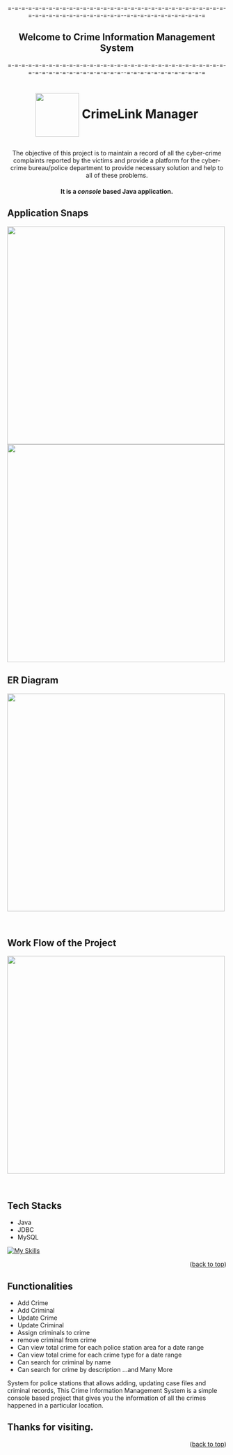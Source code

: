 <a name="readme-top"></a> 

<p  align="center" >=-=-=-=-=-=-=-=-=-=-=-=-=-=-=-=-=-=-=-=-=-=-=-=-=-=-=-=-=-=-=-=-=-=-=-=-=-=-=-=-=-=-=-=-=-=--=-=-=-=-=-=-=-=-=-=-=-=</p>
<h2 align="center" >     Welcome to Crime Information Management System</h2>
<p  align="center" >=-=-=-=-=-=-=-=-=-=-=-=-=-=-=-=-=-=-=-=-=-=-=-=-=-=-=-=-=-=-=-=-=-=-=-=-=-=-=-=-=-=-=-=-=-=--=-=-=-=-=-=-=-=-=-=-=-=</p>

<h1 align="center"><img align="center" height="100" src="https://github.com/Github2k10/plucky-scent-2586/blob/main/handcuff.png">  CrimeLink Manager</h1>

<h2 align="center"></h2>
<p align="center">The objective of this project is to maintain a record of all  the cyber-crime complaints reported by  the victims and provide a platform for the cyber-crime bureau/police department to provide necessary solution and help to all of these problems.</p>

<h4 align="center">It is a <i>console</i> based Java application.</h4>
<p></p>

## Application Snaps
<p>
  <img height="500" src="https://github.com/Github2k10/plucky-scent-2586/blob/main/image-1.png">
  <img height="500" src="https://github.com/Github2k10/plucky-scent-2586/blob/main/image-2.png">
</p>


## ER Diagram
<p>
  <img height="500" src="https://github.com/Github2k10/plucky-scent-2586/blob/main/drawSQL-crimelink-manager-export-2023-04-03.png">
</p>
<br>


## Work Flow of the Project
<p>
  <img height="500" src="https://github.com/Github2k10/plucky-scent-2586/blob/main/image-3.png">
</p>
<br>

## Tech Stacks
* Java
* JDBC
* MySQL

[![My Skills](https://skillicons.dev/icons?i=java,mysql,github,git,idea)](https://skillicons.dev)
<p align="right">(<a href="#readme-top">back to top</a>)</p>


## Functionalities
* Add Crime
* Add Criminal
* Update Crime
* Update Criminal
* Assign criminals to crime
* remove criminal from crime
* Can view total crime for each police station area for a date range
* Can view total crime for each crime type for a date range
* Can search for criminal by name
* Can search for crime by description
...and Many More

<p>System for police stations that allows adding, updating case files and criminal records, This Crime Information Management System is a simple console based project that gives you the information of all the crimes happened in a particular location.</p>

## Thanks for visiting. 

<p align="right">(<a href="#readme-top">back to top</a>)</p>
